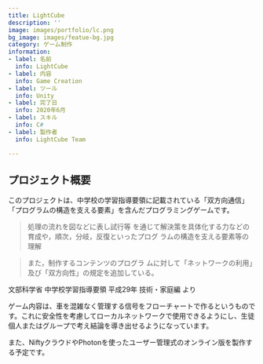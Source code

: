 ```yaml
---
title: LightCube
description: ''
image: images/portfolio/lc.png
bg_image: images/featue-bg.jpg
category: ゲーム制作
information:
- label: 名前
  info: LightCube
- label: 内容
  info: Game Creation
- label: ツール
  info: Unity
- label: 完了日
  info: 2020年6月
- label: スキル
  info: C#
- label: 製作者
  info: LightCube Team

---
```

## プロジェクト概要

このプロジェクトは、中学校の学習指導要領に記載されている「双方向通信」「プログラムの構造を支える要素」を含んだプログラミングゲームです。

> 処理の流れを図などに表し試行等 を通じて解決策を具体化する力などの育成や，順次，分岐，反復といったプログ ラムの構造を支える要素等の理解

> また，制作するコンテンツのプログラ ムに対して「ネットワークの利用」及び「双方向性」の規定を追加している。

文部科学省 中学校学習指導要領 平成29年 技術・家庭編 より

ゲーム内容は、車を混雑なく管理する信号をフローチャートで作るというものです。これに安全性を考慮してローカルネットワークで使用できるようにし、生徒個人またはグループで考え結論を導き出せるようになっています。

また、NiftyクラウドやPhotonを使ったユーザー管理式のオンライン版を製作する予定です。